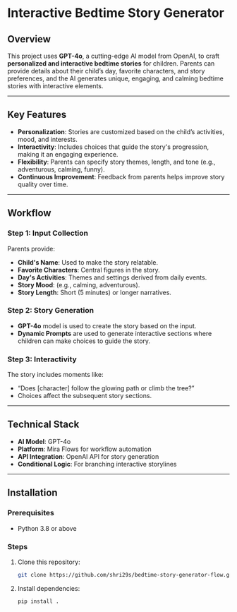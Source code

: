 # Interactive Bedtime Story Generator

## Overview

This project uses **GPT-4o**, a cutting-edge AI model from OpenAI, to craft **personalized and interactive bedtime stories** for children. Parents can provide details about their child’s day, favorite characters, and story preferences, and the AI generates unique, engaging, and calming bedtime stories with interactive elements.

---

## Key Features

- **Personalization**: Stories are customized based on the child’s activities, mood, and interests.
- **Interactivity**: Includes choices that guide the story's progression, making it an engaging experience.
- **Flexibility**: Parents can specify story themes, length, and tone (e.g., adventurous, calming, funny).
- **Continuous Improvement**: Feedback from parents helps improve story quality over time.

---

## Workflow

### Step 1: Input Collection

Parents provide:

- **Child's Name**: Used to make the story relatable.
- **Favorite Characters**: Central figures in the story.
- **Day's Activities**: Themes and settings derived from daily events.
- **Story Mood**: (e.g., calming, adventurous).
- **Story Length**: Short (5 minutes) or longer narratives.

### Step 2: Story Generation

- **GPT-4o** model is used to create the story based on the input.
- **Dynamic Prompts** are used to generate interactive sections where children can make choices to guide the story.

### Step 3: Interactivity

The story includes moments like:

- “Does [character] follow the glowing path or climb the tree?”
- Choices affect the subsequent story sections.

---

## Technical Stack

- **AI Model**: GPT-4o
- **Platform**: Mira Flows for workflow automation
- **API Integration**: OpenAI API for story generation
- **Conditional Logic**: For branching interactive storylines

---

## Installation

### Prerequisites

- Python 3.8 or above

### Steps

1. Clone this repository:
   ```bash
   git clone https://github.com/shri29s/bedtime-story-generator-flow.git
   ```
2. Install dependencies:
   ```bash
   pip install .
   ```
